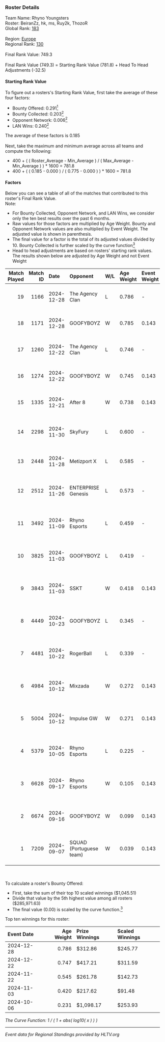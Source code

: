 ### Roster Details<br />
Team Name: Rhyno Youngsters<br />
Roster: BeiranZz, hk, ms, Ruy2k, ThozoR<br />
Global Rank: [183](../../standings_global_2025_02_28.md)<br />
<br />
Region: [Europe]( ../../standings_europe_2025_02_28.md)<br />
Regional Rank: [130]( ../../standings_europe_2025_02_28.md)<br />
<br />
Final Rank Value:  749.3<br />
<br />
Final Rank Value (749.3) = Starting Rank Value (781.8) + Head To Head Adjustments (-32.5)<br />

#### Starting Rank Value<br />
To figure out a rosters's Starting Rank Value, first take the average of these four factors:<br />
- Bounty Offered: 0.291[<sup>1</sup>](#table2)
- Bounty Collected: 0.203[<sup>2</sup>](#table1)
- Opponent Network: 0.006[<sup>2</sup>](#table1)
- LAN Wins: 0.240[<sup>2</sup>](#table1)

The average of these factors is 0.185<br />
<br />
Next, take the maximum and minimum average across all teams and compute the following:<br />
- 400 + ( ( Roster_Average - Min_Average ) / ( Max_Average - Min_Average ) ) * 1600 = 781.8
- 400 + ( ( 0.185 - 0.000 ) / ( 0.775 - 0.000 ) ) * 1600 = 781.8


#### Factors<br />
Below you can see a table of all of the matches that contributed to this roster's Final Rank Value.<br />
Note:<br />

- For Bounty Collected, Opponent Network, and LAN Wins, we consider only the ten best results over the past 6 months.
- Raw values for those factors are multiplied by Age Weight. Bounty and Opponent Network values are also multiplied by Event Weight. The adjusted value is shown in parenthesis.
- The final value for a factor is the total of its adjusted values divided by 10. Bounty Collected is further scaled by the curve function[<sup>3</sup>](#curveFunction)
- Head to head adjustments are based on rosters' starting rank values. The results shown below are adjusted by Age Weight and not Event Weight
<span id="table1"></span><br />


| Match Played | Match ID | Date       | Opponent                | W/L | Age Weight | Event Weight | Bounty Collected | Opponent Network | LAN Wins  | H2H Adj. | Roster                              |
| -: | -: | :- | :- | :- | :- | :- | :- | :- | :- | -: | :- |
|           19 |     1166 | 2024-12-28 | The Agency Clan         | L   | 0.786      | -            | -                | -                | -         |    -7.64 | BeiranZz, hk, ms, Ruy2k, ThozoR     |
|           18 |     1171 | 2024-12-28 | GOOFYBOYZ               | W   | 0.785      | 0.143        | 0.003 (0.000)    | 0.198 (0.022)    | 0 (0.000) |    13.45 | BeiranZz, hk, ms, Ruy2k, ThozoR     |
|           17 |     1260 | 2024-12-22 | The Agency Clan         | L   | 0.746      | -            | -                | -                | -         |    -7.24 | BeiranZz, hk, ms, Ruy2k, ThozoR     |
|           16 |     1274 | 2024-12-22 | GOOFYBOYZ               | W   | 0.745      | 0.143        | 0.003 (0.000)    | 0.198 (0.021)    | 1 (0.745) |    13.41 | BeiranZz, hk, ms, Ruy2k, ThozoR     |
|           15 |     1335 | 2024-12-21 | After 8                 | W   | 0.738      | 0.143        | 0.000 (0.000)    | 0.000 (0.000)    | 1 (0.738) |     5.03 | BeiranZz, hk, ms, Ruy2k, ThozoR     |
|           14 |     2298 | 2024-11-30 | SkyFury                 | L   | 0.600      | -            | -                | -                | -         |   -10.55 | BeiranZz, ms, opdust, Ruy2k, ThozoR |
|           13 |     2448 | 2024-11-28 | Metizport X             | L   | 0.585      | -            | -                | -                | -         |   -11.90 | hk, ms, opdust, Ruy2k, ThozoR       |
|           12 |     2512 | 2024-11-26 | ENTERPRISE Genesis      | L   | 0.573      | -            | -                | -                | -         |   -11.48 | BeiranZz, ms, opdust, Ruy2k, ThozoR |
|           11 |     3492 | 2024-11-09 | Rhyno Esports           | L   | 0.459      | -            | -                | -                | -         |    -5.36 | BeiranZz, ms, opdust, Ruy2k, ThozoR |
|           10 |     3825 | 2024-11-03 | GOOFYBOYZ               | L   | 0.419      | -            | -                | -                | -         |    -6.39 | BeiranZz, ms, opdust, Ruy2k, ThozoR |
|            9 |     3843 | 2024-11-03 | SSKT                    | W   | 0.418      | 0.143        | 0.000 (0.000)    | 0.037 (0.002)    | 1 (0.418) |     4.15 | BeiranZz, ms, opdust, Ruy2k, ThozoR |
|            8 |     4449 | 2024-10-23 | GOOFYBOYZ               | L   | 0.345      | -            | -                | -                | -         |    -5.54 | BeiranZz, ms, opdust, Ruy2k, ThozoR |
|            7 |     4481 | 2024-10-22 | RogerBall               | L   | 0.339      | -            | -                | -                | -         |    -8.91 | BeiranZz, ms, opdust, Ruy2k, ThozoR |
|            6 |     4984 | 2024-10-12 | Mixzada                 | W   | 0.272      | 0.143        | 0.000 (0.000)    | 0.035 (0.001)    | 0 (0.000) |     2.37 | BeiranZz, ms, opdust, Ruy2k, ThozoR |
|            5 |     5004 | 2024-10-12 | Impulse GW              | W   | 0.271      | 0.143        | 0.008 (0.000)    | 0.186 (0.007)    | 0 (0.000) |     3.92 | BeiranZz, ms, opdust, Ruy2k, ThozoR |
|            4 |     5379 | 2024-10-05 | Rhyno Esports           | L   | 0.225      | -            | -                | -                | -         |    -2.88 | BeiranZz, ms, opdust, Ruy2k, ThozoR |
|            3 |     6628 | 2024-09-17 | Rhyno Esports           | W   | 0.105      | 0.143        | 0.003 (0.000)    | 0.094 (0.001)    | 0 (0.000) |     1.23 | BeiranZz, ms, opdust, Ruy2k, ThozoR |
|            2 |     6674 | 2024-09-16 | GOOFYBOYZ               | W   | 0.099      | 0.143        | 0.003 (0.000)    | 0.198 (0.003)    | 0 (0.000) |     1.59 | BeiranZz, drext, ms, opdust, Ruy2k  |
|            1 |     7209 | 2024-09-07 | SQUAD (Portuguese team) | W   | 0.039      | 0.143        | 0.000 (0.000)    | 0.013 (0.000)    | 0 (0.000) |     0.20 | BeiranZz, ms, opdust, Ruy2k, ThozoR |

<br />
<span id="table2"></span><br />
To calculate a roster's Bounty Offered:<br />

- First, take the sum of their top 10 scaled winnings ($1,045.51)
- Divide that value by the 5th highest value among all rosters ($285,971.63)
- The final value (0.00) is scaled by the curve function.[<sup>3</sup>](#curveFunction)

Top ten winnings for this roster:<br />

| Event Date | Age Weight | Prize Winnings | Scaled Winnings |
| :- | -: | :- | :- |
| 2024-12-28 |      0.786 | $312.86        | $245.77         |
| 2024-12-22 |      0.747 | $417.21        | $311.59         |
| 2024-11-22 |      0.545 | $261.78        | $142.73         |
| 2024-11-03 |      0.420 | $217.62        | $91.48          |
| 2024-10-06 |      0.231 | $1,098.17      | $253.93         |


<span id="curveFunction"></span>_The Curve Function: 1 / ( 1 + abs( log10( x ) ) )_<br />

---
_Event data for Regional Standings provided by HLTV.org_<br />
